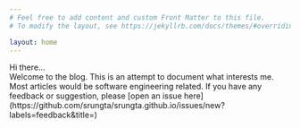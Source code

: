 ```yaml
---
# Feel free to add content and custom Front Matter to this file.
# To modify the layout, see https://jekyllrb.com/docs/themes/#overriding-theme-defaults

layout: home
---
```


<div class="intro">
    <img alt='' src="{{'/assets/images/about/Shaswat-Mini.png'|relative_url}}" class="intro-image"/>
    <div class="intro-dialog-container">
        Hi there...
    </div>
</div>
Welcome to the blog. This is an attempt to document what interests me. Most articles would be software engineering related.
If you have any feedback or suggestion, please [open an issue here](https://github.com/srungta/srungta.github.io/issues/new?labels=feedback&title=)
<br />
